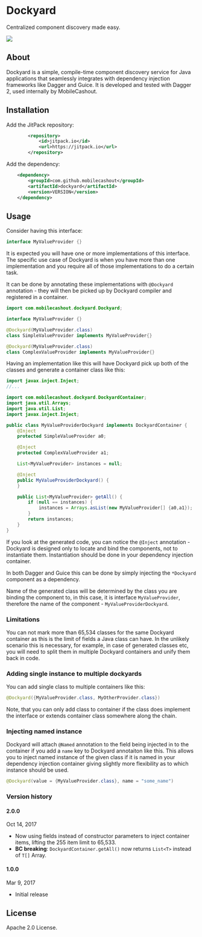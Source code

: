 # Dockyard

Centralized component discovery made easy.

[![](https://jitpack.io/v/mobilecashout/dockyard.svg)](https://jitpack.io/#mobilecashout/dockyard)

## About

Dockyard is a simple, compile-time component discovery service for Java applications that seamlessly integrates with 
dependency injection frameworks like Dagger and Guice. It is developed and tested with Dagger 2, used internally
by MobileCashout.

## Installation

Add the JitPack repository:

```xml
		<repository>
		    <id>jitpack.io</id>
		    <url>https://jitpack.io</url>
		</repository>
```

Add the dependency:

```xml
	<dependency>
	    <groupId>com.github.mobilecashout</groupId>
	    <artifactId>dockyard</artifactId>
	    <version>VERSION</version>
	</dependency>
```

## Usage

Consider having this interface:

```java
interface MyValueProvider {}
```

It is expected you will have one or more implementations of this interface. The specific use case of Dockyard is when you have more than one implementation and you require all of those implementations to do a certain task. 

It can be done by annotating these implementations with `@Dockyard` annotation - they will then
be picked up by Dockyard compiler and registered in a container.

```java
import com.mobilecashout.dockyard.Dockyard;

interface MyValueProvider {}

@Dockyard(MyValueProvider.class)
class SimpleValueProvider implements MyValueProvider{}

@Dockyard(MyValueProvider.class)
class ComplexValueProvider implements MyValueProvider{}
```

Having an implementation like this will have Dockyard pick up both of the classes and
generate a container class like this:

```java
import javax.inject.Inject;
//...

import com.mobilecashout.dockyard.DockyardContainer;
import java.util.Arrays;
import java.util.List;
import javax.inject.Inject;

public class MyValueProviderDockyard implements DockyardContainer {
    @Inject
    protected SimpleValueProvider a0;

    @Inject
    protected ComplexValueProvider a1;

    List<MyValueProvider> instances = null;

    @Inject
    public MyValueProviderDockyard() {
    }

    public List<MyValueProvider> getAll() {
        if (null == instances) {
            instances = Arrays.asList(new MyValueProvider[] {a0,a1});
        }
        return instances;
    }
}
```

If you look at the generated code, you can notice the `@Inject` annotation - 
Dockyard is designed only to locate and bind the components, not to instantiate them. 
Instantiation should be done in your dependency injection container.

In both Dagger and Guice this can be done by simply injecting the `*Dockyard` component as a
dependency.

Name of the generated class will be determined by the class you are binding the component to,
in this case, it is interface `MyValueProvider`, therefore the name of the component - 
`MyValueProviderDockyard`.

### Limitations

You can not mark more than 65,534 classes for the same Dockyard container as this is the limit of fields
a Java class can have. In the unlikely scenario this is necessary, for example, in case of generated classes
etc, you will need to split them in multiple Dockyard containers and unify them back in code.

### Adding single instance to multiple dockyards

You can add single class to multiple containers like this:

```java
@Dockyard({MyValueProvider.class, MyOtherProvider.class})
```

Note, that you can only add class to container if the class does implement the interface or extends container class
somewhere along the chain.

### Injecting named instance

Dockyard will attach `@Named` annotation to the field being injected in to the container if you add a `name` key to Dockyard annotaiton like this.
This allows you to inject named instance of the given class if it is named in your dependency injection container giving slightly more
flexibility as to which instance should be used.

```java
@Dockyard(value = {MyValueProvider.class}, name = "some_name")
```

### Version history

#### 2.0.0
Oct 14, 2017

- Now using fields instead of constructor parameters to inject container items, lifting the 255 item limit to 65,533.
- **BC breaking**: `DockyardContainer.getAll()` now returns `List<T>` instead of `T[]` Array.

#### 1.0.0
Mar 9, 2017

- Initial release

## License

Apache 2.0 License.
